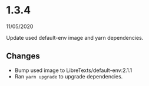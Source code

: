 # 1.3.4
11/05/2020

Update used default-env image and yarn dependencies.

## Changes
- Bump used image to LibreTexts/default-env:2.1.1
- Ran `yarn upgrade` to upgrade dependencies.
